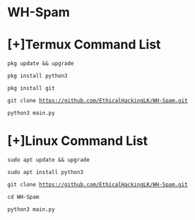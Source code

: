 # WH-Spam
<h1 >[+]Termux Command List</h1>


<code>pkg update && upgrade </code><br>

<code>pkg install python3</code><br>

<code>pkg install git</code><br>

<code>git clone https://github.com/EthicalHackingLK/WH-Spam.git</code><br>

<code>python3 main.py</code><br>


<h1 >[+]Linux Command List</h1>


<code>sudo apt update && upgrade</code>

<code>sudo apt install python3</code>

<code>git clone https://github.com/EthicalHackingLK/WH-Spam.git</code><br>

<code>cd WH-Spam</code>

<code>python3 main.py</code><br>
